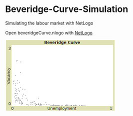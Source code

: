 # Beveridge-Curve-Simulation
Simulating the labour market with NetLogo

Open beveridgeCurve.nlogo with  [NetLogo](https://ccl.northwestern.edu/netlogo/) <br/> 

![curve](curve.png)
